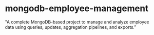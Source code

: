 # mongodb-employee-management
"A complete MongoDB-based project to manage and analyze employee data using queries, updates, aggregation pipelines, and exports.”
